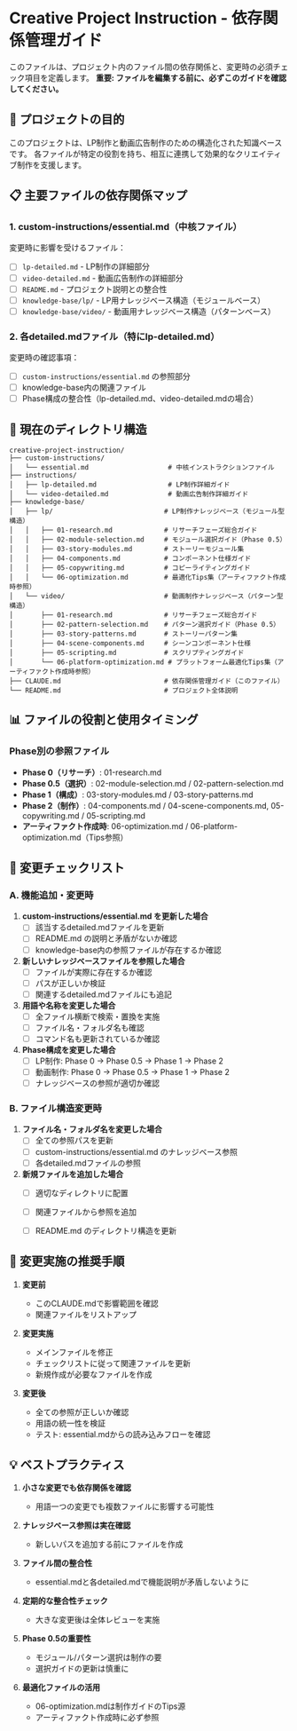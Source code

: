 # Creative Project Instruction - 依存関係管理ガイド

このファイルは、プロジェクト内のファイル間の依存関係と、変更時の必須チェック項目を定義します。
**重要: ファイルを編集する前に、必ずこのガイドを確認してください。**

## 🎯 プロジェクトの目的
このプロジェクトは、LP制作と動画広告制作のための構造化された知識ベースです。
各ファイルが特定の役割を持ち、相互に連携して効果的なクリエイティブ制作を支援します。

## 📋 主要ファイルの依存関係マップ

### 1. custom-instructions/essential.md（中核ファイル）
変更時に影響を受けるファイル：
- [ ] `lp-detailed.md` - LP制作の詳細部分
- [ ] `video-detailed.md` - 動画広告制作の詳細部分
- [ ] `README.md` - プロジェクト説明との整合性
- [ ] `knowledge-base/lp/` - LP用ナレッジベース構造（モジュールベース）
- [ ] `knowledge-base/video/` - 動画用ナレッジベース構造（パターンベース）

### 2. 各detailed.mdファイル（特にlp-detailed.md）
変更時の確認事項：
- [ ] `custom-instructions/essential.md` の参照部分
- [ ] knowledge-base内の関連ファイル
- [ ] Phase構成の整合性（lp-detailed.md、video-detailed.mdの場合）

## 📂 現在のディレクトリ構造

```
creative-project-instruction/
├── custom-instructions/
│   └── essential.md                    # 中核インストラクションファイル
├── instructions/
│   ├── lp-detailed.md                  # LP制作詳細ガイド
│   └── video-detailed.md               # 動画広告制作詳細ガイド  
├── knowledge-base/
│   ├── lp/                            # LP制作ナレッジベース（モジュール型構造）
│   │   ├── 01-research.md             # リサーチフェーズ総合ガイド
│   │   ├── 02-module-selection.md     # モジュール選択ガイド（Phase 0.5）
│   │   ├── 03-story-modules.md        # ストーリーモジュール集
│   │   ├── 04-components.md           # コンポーネント仕様ガイド
│   │   ├── 05-copywriting.md          # コピーライティングガイド
│   │   └── 06-optimization.md         # 最適化Tips集（アーティファクト作成時参照）
│   └── video/                         # 動画制作ナレッジベース（パターン型構造）
│       ├── 01-research.md             # リサーチフェーズ総合ガイド
│       ├── 02-pattern-selection.md    # パターン選択ガイド（Phase 0.5）
│       ├── 03-story-patterns.md       # ストーリーパターン集
│       ├── 04-scene-components.md     # シーンコンポーネント仕様
│       ├── 05-scripting.md            # スクリプティングガイド
│       └── 06-platform-optimization.md # プラットフォーム最適化Tips集（アーティファクト作成時参照）
├── CLAUDE.md                          # 依存関係管理ガイド（このファイル）
└── README.md                          # プロジェクト全体説明
```

## 📊 ファイルの役割と使用タイミング

### Phase別の参照ファイル
- **Phase 0（リサーチ）**: 01-research.md
- **Phase 0.5（選択）**: 02-module-selection.md / 02-pattern-selection.md
- **Phase 1（構成）**: 03-story-modules.md / 03-story-patterns.md
- **Phase 2（制作）**: 04-components.md / 04-scene-components.md, 05-copywriting.md / 05-scripting.md
- **アーティファクト作成時**: 06-optimization.md / 06-platform-optimization.md（Tips参照）

## 🚨 変更チェックリスト

### A. 機能追加・変更時
1. **custom-instructions/essential.md を更新した場合**
   - [ ] 該当するdetailed.mdファイルを更新
   - [ ] README.md の説明と矛盾がないか確認
   - [ ] knowledge-base内の参照ファイルが存在するか確認

2. **新しいナレッジベースファイルを参照した場合**
   - [ ] ファイルが実際に存在するか確認
   - [ ] パスが正しいか検証
   - [ ] 関連するdetailed.mdファイルにも追記

3. **用語や名称を変更した場合**
   - [ ] 全ファイル横断で検索・置換を実施
   - [ ] ファイル名・フォルダ名も確認
   - [ ] コマンド名も更新されているか確認

4. **Phase構成を変更した場合**
   - [ ] LP制作: Phase 0 → Phase 0.5 → Phase 1 → Phase 2
   - [ ] 動画制作: Phase 0 → Phase 0.5 → Phase 1 → Phase 2
   - [ ] ナレッジベースの参照が適切か確認

### B. ファイル構造変更時
1. **ファイル名・フォルダ名を変更した場合**
   - [ ] 全ての参照パスを更新
   - [ ] custom-instructions/essential.md のナレッジベース参照
   - [ ] 各detailed.mdファイルの参照

2. **新規ファイルを追加した場合**
   - [ ] 適切なディレクトリに配置
   - [ ] 関連ファイルから参照を追加
   - [ ] README.md のディレクトリ構造を更新


## 🔧 変更実施の推奨手順

1. **変更前**
   - このCLAUDE.mdで影響範囲を確認
   - 関連ファイルをリストアップ

2. **変更実施**
   - メインファイルを修正
   - チェックリストに従って関連ファイルを更新
   - 新規作成が必要なファイルを作成

3. **変更後**
   - 全ての参照が正しいか確認
   - 用語の統一性を検証
   - テスト: essential.mdからの読み込みフローを確認

## 💡 ベストプラクティス

1. **小さな変更でも依存関係を確認**
   - 用語一つの変更でも複数ファイルに影響する可能性

2. **ナレッジベース参照は実在確認**
   - 新しいパスを追加する前にファイルを作成

3. **ファイル間の整合性**
   - essential.mdと各detailed.mdで機能説明が矛盾しないように

4. **定期的な整合性チェック**
   - 大きな変更後は全体レビューを実施

5. **Phase 0.5の重要性**
   - モジュール/パターン選択は制作の要
   - 選択ガイドの更新は慎重に

6. **最適化ファイルの活用**
   - 06-optimization.mdは制作ガイドのTips源
   - アーティファクト作成時に必ず参照

